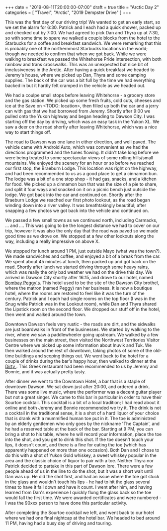 +++
date = "2019-08-11T20:00:00-07:00"
draft = true
title = "Arctic Day 2"
categories = [ "Travel", "Arctic", "2019 Dempster Drive" ]
+++

This was the first day of our driving trip! We wanted to get an early start, so we set the alarm for 6:30. Patrick and I each had a quick shower, packed up and checked out by 7:00. We had agreed to pick Dan and Thyra up at 7:30, so with some time to spare we walked a couple blocks from the hotel to the Starbucks for a coffee and breakfast sandwich. We were remarking that this is probably one of the northernmost Starbucks locations in the world; though we needed to confirm that when we got back. While we were walking to breakfast we passed the Whitehorse Pride intersection, with both rainbow and trans crosswalks. This was an unexpected but nice bit of innclusiveness in the Arctic. After having a quick breakfast we headed to Jeremy's house, where we picked up Dan, Thyra and some camping supplies. The back of the car was a bit full by the time we had everything backed in but it hardly felt cramped in the vehicle as we headed out.

We had a coulpe small stops before leaving Whitehorse - a grocery store and the gas station. We picked up some fresh fruits, cold cuts, cheeses and ice at the Save on <TODO: location>, then filled up both the car and a jerry can with gas that we had borrowed from Jeremy. Shortly after 9:00 we pulled onto the Yukon highway and began heading to Dawson City. I was starting off the day by driving, which was an easy task in the Yukon XL. We saw a deer on the road shortly after leaving Whitehorse, which was a nice way to start things off.

The road to Dawson was one lane in either direction, and well paved. The vehicle came with Android Auto, which was convenient as we had the directions programmed and the tunes flowing. It didn't take long before we were being treated to some spectacular views of some rolling hills/small mountains. We enjoyed the scenery for an hour or so before we reached our first stop, the Braeburn Lodge. This location was right on the highway, and had been recommended to us as a good place to get a cinnamon bun. The lodge was a bit of a one stop shop - it had gas, snacks, and a kitchen for food. We picked up a cinnamon bun that was the size of a pie to share, and split it four ways and snacked on it on a picnic bench just outside the lodge. We got back into the car and continued on. Shortly after the Braeburn Lodge we reached our first photo lookout, as the road began winding down into a river valley. It was breathtakingly beautiful; after snapping a few photos we got back into the vehicle and continued on.

We passed a few small towns as we continued north, including Carmacks, ... and .... This was going to be the longest distance we had to cover on our trip, however it was also the only day that the road was paved so we made good time as we drove on. We stopped at a few other lookouts along the way, including a really impressive on above X.

We stopped for lunch around 1 PM, just outside Mayo (what was the town?). We made sandwiches and coffee, and enjoyed a bit of a break from the car. We spent about 45 minutes at lunch, then packed up and got back on the road. Shortly after lunch we started driving through some heavy rains, which was really the only bad weather we had on the drive this day. We arrived in Dawson City shortly after 16:15, and drove to our hotel, named [Bombay Peggy's](). This hotel used to be the site of the Dawson City brothel, where the matron (named Peggy) ran her business. It is now a boutique hotel, where the rooms are restored to feel like it was the turn of the century. Patrick and I each had single rooms on the top floor (I was in the Snug while Patrick was in the Lookout room), while Dan and Thyra shared the Lipstick room on the second floor. We dropped our stuff off in the hotel, then went and walked around the town.

Downtown Dawson feels very rustic - the roads are dirt, and the sidwalks are just boardwalks in front of the businesses. We started by walking to the river, where we saw a paddlewheeler going upstream. We walked by a few businesses on the main street, then visited the Northwest Territories Visitor Centre where we picked up some information about Inuvik and Tuk. We then walked around the rest of downtown, taking photos of some of the old-time buildings and scoping things out. We went back to the hotel for a couple of drinks during the bar's happy hour, then walked to dinner at the [Dirty <something>](). This Greek restaurant had been recommended to us by Jeremy and Bonnie, and it was actually pretty tasty.

After dinner we went to the Downtown Hotel, a bar that is a staple of downtown Dawson. We sat down just after 20:00, and ordered a drink. There was some live music, where the performer was a decent guitar player but not a great singer. We came to this bar in particular in order to have their Sourtoe cocktail. This cocktail is a bit of a local tradition; I had read about it online and both Jeremy and Bonnie recommended we try it. The drink is not a cocktail in the traditional sense, it is a shot of a hard liquor of your choice that is drank with a mummified human toe put in it. The toe is administred by an elderly gentlemen who only goes by the nickname 'The Captain', and he had a reserved table at the back of the bar. Starting at 9 PM, you can bring a shot to his table, where he will record your information, place the toe into the shot, and you get to drink this shot. If the toe doesn't touch your lips, it doesn't count, and there is a fine for eating the toe (which has apparently happened on more than one occasion). Both Dan and I chose to do this with a shot of Yukon Gold whiskey, a sweet whiskey popular in the area and the classic choice of liquor to pair with a toe. Neither Thyra nor Patrick decided to partake in this part of Dawson lore. There were a few people ahead of us in the line to do the shot, but it was a short wait until Dan was up. He did the shot first, and had an issue where the toe got stuck in the glass and wouldn't touch his lips - he had to hit the glass several times to have it fall down and have it count. I went after him, and having learned from Dan's experience I quickly flung the glass back so the toe would fall the first time. We were awarded certificates and were numbered - I was the 90xxx person to have done this particular activity.

After completing the Sourtoe cocktail we left, and went back to our hotel where we had one final nightcap at the hotel bar. We headed to bed around 11 PM, having had a busy day of driving and touring.
